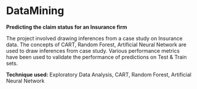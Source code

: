# DataMining
**Predicting the claim status for an Insurance firm**

The project involved drawing inferences from a case study on Insurance data. The concepts of CART, Random Forest, Artificial Neural Network are used to draw inferences from case study. Various performance metrics have been used to validate the performance of predictions on Test & Train sets.

**Technique used:** Exploratory Data Analysis, CART, Random Forest, Artificial Neural Network

